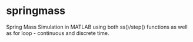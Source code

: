 # springmass
Spring Mass Simulation in MATLAB using both ss()/step() functions as well as for loop  - continuous and discrete time.
